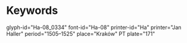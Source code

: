 # Keywords
glyph-id="Ha-08_0334"
font-id="Ha-08"
printer-id="Ha"
printer="Jan Haller"
period="1505–1525"
place="Kraków"
PT plate="171"
